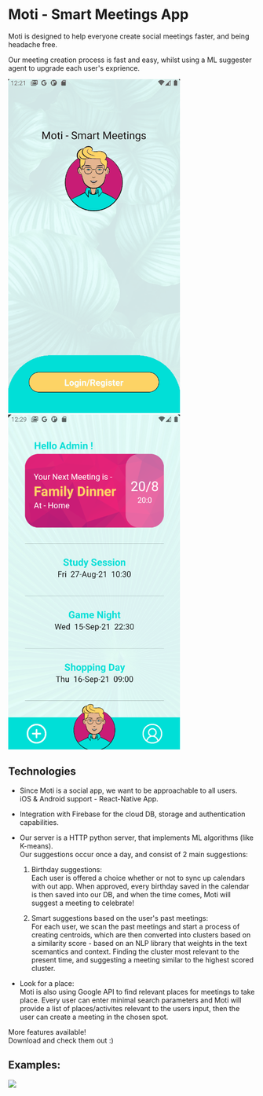 # Moti - Smart Meetings App
Moti is designed to help everyone create social meetings faster, and being headache free.

Our meeting creation process is fast and easy, whilst using a ML suggester agent to upgrade each user's exprience.


![](/ScreenShots/Login.gif)      ![](/ScreenShots/MainScreen.png)

## Technologies
- Since Moti is a social app, we want to be approachable to all users.<br />
iOS & Android support - React-Native App.

- Integration with Firebase for the cloud DB, storage and authentication capabilities.

- Our server is a HTTP python server, that implements ML algorithms (like K-means).<br />
  Our suggestions occur once a day, and consist of 2 main suggestions:
  1) Birthday suggestions:<br />
  Each user is offered a choice whether or not to sync up calendars with out app.
  When approved, every birthday saved in the calendar is then saved into our DB, and when the time comes, Moti will suggest a meeting to celebrate!

  2) Smart suggestions based on the user's past meetings:<br />
  For each user, we scan the past meetings and start a process of creating centroids, which are then converted into clusters based on a similarity score - based on an NLP library that weights in the text scemantics and context.
  Finding the cluster most relevant to the present time, and suggesting a meeting similar to the highest scored cluster.
- Look for a place: <br />
  Moti is also using Google API to find relevant places for meetings to take place. Every user can enter minimal search parameters and Moti will provide a list of places/activites relevant to the users input, then the user can create a meeting in the chosen spot. 

More features available! <br />
Download and check them out :)

## Examples:

![](/ScreenShots/CrateMeet.gif)

